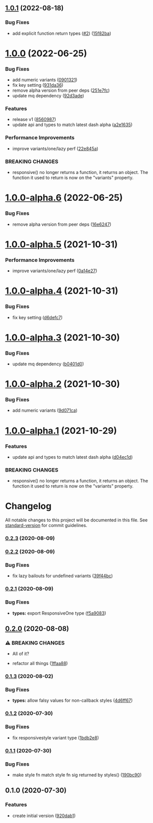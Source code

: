 ## [1.0.1](https://github.com/dash-ui/responsive/compare/v1.0.0...v1.0.1) (2022-08-18)

### Bug Fixes

- add explicit function return types ([#2](https://github.com/dash-ui/responsive/issues/2)) ([15f82ba](https://github.com/dash-ui/responsive/commit/15f82baf056cbebcae8a8f7436fe24b226501dc7))

# [1.0.0](https://github.com/dash-ui/responsive/compare/v0.2.3...v1.0.0) (2022-06-25)

### Bug Fixes

- add numeric variants ([0901321](https://github.com/dash-ui/responsive/commit/0901321959553846e1b66a6a49063db884837483))
- fix key setting ([931da36](https://github.com/dash-ui/responsive/commit/931da36dc5e216ae06b9a7111a488fa3d58b46f2))
- remove alpha version from peer deps ([251e7fc](https://github.com/dash-ui/responsive/commit/251e7fc61c30838ca2c4d482034515105fe4c192))
- update mq dependency ([92d3ade](https://github.com/dash-ui/responsive/commit/92d3adeb492faae7e8741a93890b153a579fe4f7))

### Features

- release v1 ([8560987](https://github.com/dash-ui/responsive/commit/8560987350081ddd96b68e6c947b3058a65aefec))
- update api and types to match latest dash alpha ([a2e1635](https://github.com/dash-ui/responsive/commit/a2e1635826c6919b84a3bea7f0a85065b711e9fd))

### Performance Improvements

- improve variants/one/lazy perf ([22e845a](https://github.com/dash-ui/responsive/commit/22e845a074e87a172fb89fb739efdc22c201e6d5))

### BREAKING CHANGES

- responsive() no longer returns a function, it returns an object. The function it
  used to return is now on the "variants" property.

# [1.0.0-alpha.6](https://github.com/dash-ui/responsive/compare/v1.0.0-alpha.5...v1.0.0-alpha.6) (2022-06-25)

### Bug Fixes

- remove alpha version from peer deps ([16e6247](https://github.com/dash-ui/responsive/commit/16e6247256322d9edc7b4ce27e415d58f8f9d4ad))

# [1.0.0-alpha.5](https://github.com/dash-ui/responsive/compare/v1.0.0-alpha.4...v1.0.0-alpha.5) (2021-10-31)

### Performance Improvements

- improve variants/one/lazy perf ([0a14e27](https://github.com/dash-ui/responsive/commit/0a14e27f5c39fba77f7bf4f00f1e374035f920c4))

# [1.0.0-alpha.4](https://github.com/dash-ui/responsive/compare/v1.0.0-alpha.3...v1.0.0-alpha.4) (2021-10-31)

### Bug Fixes

- fix key setting ([d6defc7](https://github.com/dash-ui/responsive/commit/d6defc7804b4b4e2f1e25afc2ea108308f3a8f3d))

# [1.0.0-alpha.3](https://github.com/dash-ui/responsive/compare/v1.0.0-alpha.2...v1.0.0-alpha.3) (2021-10-30)

### Bug Fixes

- update mq dependency ([b0401d0](https://github.com/dash-ui/responsive/commit/b0401d0212d9e7e9db0986666d42cbd9b4a5b2d8))

# [1.0.0-alpha.2](https://github.com/dash-ui/responsive/compare/v1.0.0-alpha.1...v1.0.0-alpha.2) (2021-10-30)

### Bug Fixes

- add numeric variants ([9d071ca](https://github.com/dash-ui/responsive/commit/9d071ca6ea56563489bbec51e89a2a17cf14016e))

# [1.0.0-alpha.1](https://github.com/dash-ui/responsive/compare/v0.2.3...v1.0.0-alpha.1) (2021-10-29)

### Features

- update api and types to match latest dash alpha ([d04ec1d](https://github.com/dash-ui/responsive/commit/d04ec1d467d9f74e294798ed1e6fe1e48172abdb))

### BREAKING CHANGES

- responsive() no longer returns a function, it returns an object. The function it
  used to return is now on the "variants" property.

# Changelog

All notable changes to this project will be documented in this file. See [standard-version](https://github.com/conventional-changelog/standard-version) for commit guidelines.

### [0.2.3](https://github.com/dash-ui/responsive/compare/v0.2.2...v0.2.3) (2020-08-09)

### [0.2.2](https://github.com/dash-ui/responsive/compare/v0.2.1...v0.2.2) (2020-08-09)

### Bug Fixes

- fix lazy bailouts for undefined variants ([39f44bc](https://github.com/dash-ui/responsive/commit/39f44bc9b4d856e6688870dd33687c89eb7b0fb6))

### [0.2.1](https://github.com/dash-ui/responsive/compare/v0.2.0...v0.2.1) (2020-08-09)

### Bug Fixes

- **types:** export ResponsiveOne type ([f5a9083](https://github.com/dash-ui/responsive/commit/f5a908377952104e6e2251e7ff97f0d22ec174fe))

## [0.2.0](https://github.com/dash-ui/responsive/compare/v0.1.3...v0.2.0) (2020-08-08)

### ⚠ BREAKING CHANGES

- All of it?

- refactor all things ([1ffaa88](https://github.com/dash-ui/responsive/commit/1ffaa88e56bf1f01b94f3411912c56a454e8d91f))

### [0.1.3](https://github.com/dash-ui/responsive/compare/v0.1.2...v0.1.3) (2020-08-02)

### Bug Fixes

- **types:** allow falsy values for non-callback styles ([4d6ff67](https://github.com/dash-ui/responsive/commit/4d6ff67221391a32166e705cde3ce607cd4fc8b7))

### [0.1.2](https://github.com/dash-ui/responsive/compare/v0.1.1...v0.1.2) (2020-07-30)

### Bug Fixes

- fix responsivestyle variant type ([1bdb2e8](https://github.com/dash-ui/responsive/commit/1bdb2e83550e6de738b33c76a15a9dea49551a06))

### [0.1.1](https://github.com/dash-ui/responsive/compare/v0.1.0...v0.1.1) (2020-07-30)

### Bug Fixes

- make style fn match style fn sig returned by styles() ([190bc90](https://github.com/dash-ui/responsive/commit/190bc90b077ee43afe33a77b3c235a95b2eb4367))

## 0.1.0 (2020-07-30)

### Features

- create initial version ([920dab1](https://github.com/dash-ui/responsive/commit/920dab19da029a4638593c9a2bf0fa1bf34b3521))
